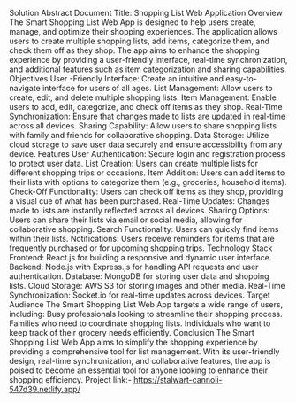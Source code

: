 Solution Abstract Document
Title: Shopping List Web Application
Overview
The Smart Shopping List Web App is designed to help users create, manage, and optimize their shopping experiences. The application allows users to create multiple shopping lists, add items, categorize them, and check them off as they shop. The app aims to enhance the shopping experience by providing a user-friendly interface, real-time synchronization, and additional features such as item categorization and sharing capabilities.
Objectives
User -Friendly Interface: Create an intuitive and easy-to-navigate interface for users of all ages.
List Management: Allow users to create, edit, and delete multiple shopping lists.
Item Management: Enable users to add, edit, categorize, and check off items as they shop.
Real-Time Synchronization: Ensure that changes made to lists are updated in real-time across all devices.
Sharing Capability: Allow users to share shopping lists with family and friends for collaborative shopping.
Data Storage: Utilize cloud storage to save user data securely and ensure accessibility from any device.
Features
User Authentication: Secure login and registration process to protect user data.
List Creation: Users can create multiple lists for different shopping trips or occasions.
Item Addition: Users can add items to their lists with options to categorize them (e.g., groceries, household items).
Check-Off Functionality: Users can check off items as they shop, providing a visual cue of what has been purchased.
Real-Time Updates: Changes made to lists are instantly reflected across all devices.
Sharing Options: Users can share their lists via email or social media, allowing for collaborative shopping.
Search Functionality: Users can quickly find items within their lists.
Notifications: Users receive reminders for items that are frequently purchased or for upcoming shopping trips.
Technology Stack
Frontend: React.js for building a responsive and dynamic user interface.
Backend: Node.js with Express.js for handling API requests and user authentication.
Database: MongoDB for storing user data and shopping lists.
Cloud Storage: AWS S3 for storing images and other media.
Real-Time Synchronization: Socket.io for real-time updates across devices.
Target Audience
The Smart Shopping List Web App targets a wide range of users, including:
Busy professionals looking to streamline their shopping process.
Families who need to coordinate shopping lists.
Individuals who want to keep track of their grocery needs efficiently.
Conclusion
The Smart Shopping List Web App aims to simplify the shopping experience by providing a comprehensive tool for list management. With its user-friendly design, real-time synchronization, and collaborative features, the app is poised to become an essential tool for anyone looking to enhance their shopping efficiency.
Project link:- https://stalwart-cannoli-547d39.netlify.app/
